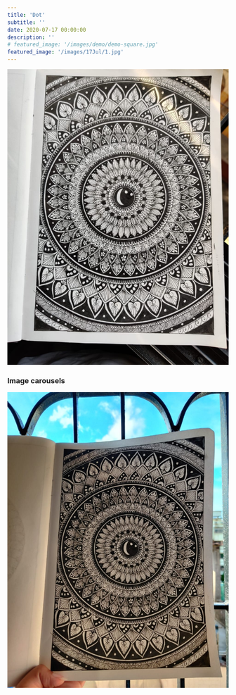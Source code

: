 ```yaml
---
title: 'Dot'
subtitle: ''
date: 2020-07-17 00:00:00
description: ''
# featured_image: '/images/demo/demo-square.jpg'
featured_image: '/images/17Jul/1.jpg'
---
```


<!-- ![](/images/demo/demo-landscape.jpg) -->
![](/images/17Jul/1.jpg)


<!-- Nature has most beaustiful creature. just listeaning to these beautiful birds given you emmense pleasure and calm. I tried to combine mandala with these beauty -->

### Image carousels

<!-- Here's another gallery with only one column, which creates a carousel slide-show instead.

A nice little feature: the carousel only advances when it is in view, so your visitors won't scroll down to find it half way through your images. -->

<div class="gallery" data-columns="3">
	<img src="/images/17Jul/2.jpg">
</div>